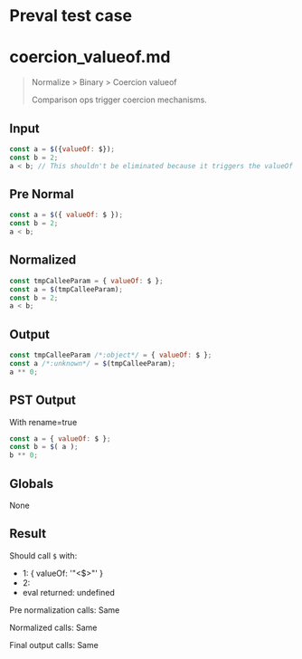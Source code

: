 # Preval test case

# coercion_valueof.md

> Normalize > Binary > Coercion valueof
>
> Comparison ops trigger coercion mechanisms.

## Input

`````js filename=intro
const a = $({valueOf: $});
const b = 2;
a < b; // This shouldn't be eliminated because it triggers the valueOf above
`````

## Pre Normal


`````js filename=intro
const a = $({ valueOf: $ });
const b = 2;
a < b;
`````

## Normalized


`````js filename=intro
const tmpCalleeParam = { valueOf: $ };
const a = $(tmpCalleeParam);
const b = 2;
a < b;
`````

## Output


`````js filename=intro
const tmpCalleeParam /*:object*/ = { valueOf: $ };
const a /*:unknown*/ = $(tmpCalleeParam);
a ** 0;
`````

## PST Output

With rename=true

`````js filename=intro
const a = { valueOf: $ };
const b = $( a );
b ** 0;
`````

## Globals

None

## Result

Should call `$` with:
 - 1: { valueOf: '"<$>"' }
 - 2: 
 - eval returned: undefined

Pre normalization calls: Same

Normalized calls: Same

Final output calls: Same
